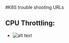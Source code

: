 #K8S trouble shooting URLs

## CPU Throttling:
- ![alt text](https://www.middlewareinventory.com/blog/cpu-memory-usage-nodes-k8s "Understand CPU and Memory Usage in Pods")
